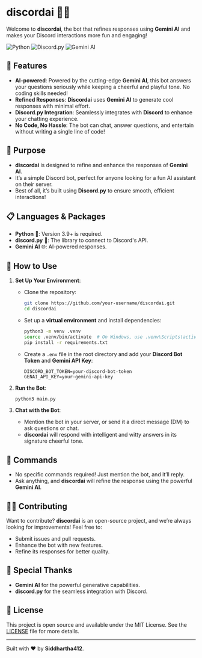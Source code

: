 

# discordai 🤖💬

Welcome to **discordai**, the bot that refines responses using **Gemini AI** and makes your Discord interactions more fun and engaging!

![Python](https://img.shields.io/badge/python-3.9%2B-blue.svg) ![Discord.py](https://img.shields.io/badge/discord.py-1.7%2B-blue.svg) ![Gemini AI](https://img.shields.io/badge/Gemini%20AI-powered-green.svg)

## 🚀 Features

- **AI-powered**: Powered by the cutting-edge **Gemini AI**, this bot answers your questions seriously while keeping a cheerful and playful tone. No coding skills needed!
- **Refined Responses**: **Discordai** uses **Gemini AI** to generate cool responses with minimal effort.
- **Discord.py Integration**: Seamlessly integrates with **Discord** to enhance your chatting experience.
- **No Code, No Hassle**: The bot can chat, answer questions, and entertain without writing a single line of code!

## 🎯 Purpose

- **discordai** is designed to refine and enhance the responses of **Gemini AI**. 
- It’s a simple Discord bot, perfect for anyone looking for a fun AI assistant on their server.
- Best of all, it’s built using **Discord.py** to ensure smooth, efficient interactions!

## 📋 Languages & Packages

- **Python** 🐍: Version 3.9+ is required.
- **discord.py** 💬: The library to connect to Discord's API.
- **Gemini AI** 🌐: AI-powered responses.



## 🔧 How to Use

1. **Set Up Your Environment**:
   - Clone the repository:
     ```bash
     git clone https://github.com/your-username/discordai.git
     cd discordai
     ```
   - Set up a **virtual environment** and install dependencies:
     ```bash
     python3 -m venv .venv
     source .venv/bin/activate  # On Windows, use .venv\Scripts\activate
     pip install -r requirements.txt
     ```
   - Create a `.env` file in the root directory and add your **Discord Bot Token** and **Gemini API Key**:
     ```plaintext
     DISCORD_BOT_TOKEN=your-discord-bot-token
     GENAI_API_KEY=your-gemini-api-key
     ```

2. **Run the Bot**:
   ```bash
   python3 main.py
   ```

3. **Chat with the Bot**:
   - Mention the bot in your server, or send it a direct message (DM) to ask questions or chat.
   - **discordai** will respond with intelligent and witty answers in its signature cheerful tone.

## 📜 Commands

- No specific commands required! Just mention the bot, and it’ll reply.
- Ask anything, and **discordai** will refine the response using the powerful **Gemini AI**.

## 👨‍💻 Contributing

Want to contribute? **discordai** is an open-source project, and we’re always looking for improvements! Feel free to:

- Submit issues and pull requests.
- Enhance the bot with new features.
- Refine its responses for better quality.

## 🌟 Special Thanks

- **Gemini AI** for the powerful generative capabilities.
- **discord.py** for the seamless integration with Discord.

## 📝 License

This project is open source and available under the MIT License. See the [LICENSE](LICENSE) file for more details.

---

Built with ❤️ by **Siddhartha412**.  
